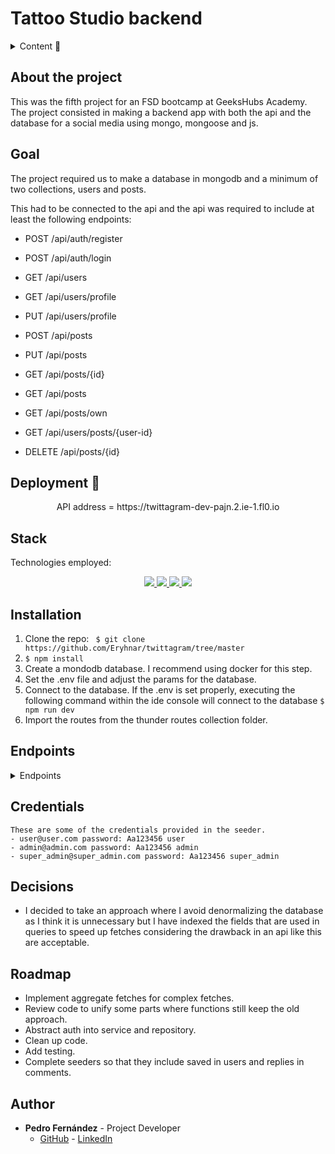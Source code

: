 # Tattoo Studio backend

<details>
  <summary>Content 📝</summary>
  <ol>
    <li><a href="#about-the-project">About the project</a></li>
    <li><a href="#goal">Goal</a></li>
    <li><a href="#deployment-🚀">Deployment</a></li>
    <li><a href="#stack">Stack</a></li>
    <li><a href="#local-installation">Installation</a></li>
    <li><a href="#endpoints">Endpoints</a></li>
    <li><a href="#decisions">Decisions</a></li>
    <li><a href="#roadmap">Roadmap</a></li>
    <li><a href="#author">Authort</a></li>
  </ol>
</details>

## About the project
This was the fifth project for an FSD bootcamp at GeeksHubs Academy. The project consisted in making a backend app with both the api and the database for a social media using mongo, mongoose and js.    

## Goal
The project required us to make a database in mongodb and a minimum of two collections, users and posts. 

This had to be connected to the api and the api was required to include at least the following endpoints: 

- POST /api/auth/register 
- POST /api/auth/login

- GET /api/users
- GET /api/users/profile
- PUT /api/users/profile

- POST /api/posts
- PUT /api/posts
- GET /api/posts/{id}
- GET /api/posts
- GET /api/posts/own
- GET /api/users/posts/{user-id}
- DELETE /api/posts/{id}

## Deployment 🚀
<div align="center">
    API address = https://twittagram-dev-pajn.2.ie-1.fl0.io
</div>

## Stack
Technologies employed:
<div align="center">
<a href="https://www.mongodb.com/">
    <img src= "https://img.shields.io/badge/MongoDB-4EA94B?style=for-the-badge&logo=mongodb&logoColor=white"/>
</a>
<a href="https://www.expressjs.com/">
    <img src= "https://img.shields.io/badge/express.js-%23404d59.svg?style=for-the-badge&logo=express&logoColor=%2361DAFB"/>
</a>
<a href="https://nodejs.org/es/">
    <img src= "https://img.shields.io/badge/node.js-026E00?style=for-the-badge&logo=node.js&logoColor=white"/>
</a>
<a href="https://developer.mozilla.org/es/docs/Web/JavaScript">
    <img src= "https://img.shields.io/badge/JavaScript-F7DF1E?style=for-the-badge&logo=javascript&logoColor=black"/>
</a>
 </div>


## Installation
1. Clone the repo: ` $ git clone https://github.com/Eryhnar/twittagram/tree/master`
2. ` $ npm install `
3. Create a mondodb database. I recommend using docker for this step.
4. Set the .env file and adjust the params for the database.
5. Connect to the database. If the .env is set properly, executing the following command within the ide console will connect to the database ``` $ npm run dev ```
6. Import the routes from the thunder routes collection folder.

## Endpoints
<details>
<summary>Endpoints</summary>
    
    
### Register

**Endpoint:** `/api/auth/register`

**Method:** `POST`

**Description:** This endpoint allows a user to register.

**Headers:**

- none

**Request Body:**

- `userName`: Any combination of numbers and letters between 3-20 chars. Can include . _ - in any position past the first one. It will remove spaces and will turn to lowercase but accepts both in entry.
- `email`: something@something.domain
- `password`: minimum one capital letter, one lowercase and a number. Length 8-14. Accepts . - _

**Responses:**

- `201 OK`
- `400 Bad Request`
- `500 Internal Server Error`

**Example Request:**

```json
{
    "userName": "michael", 
    "email": "michael@michael.com", 
    "password": "princess"
}
```
**Example Response:** 
```json
{
    "success": true,
    "message": "User registered successfully"
}
```
### Log in

**Endpoint:** `/api/auth/login`

**Method:** `POST`

**Description:** This endpoint allows a user to log in.

**Headers:**

- none

**Request Body:**

- `email`: something@something.domain
- `password`: minimum one capital letter, one lowercase and a number. Length 8-14. Accepts . - _

**Responses:**

- `200 OK`
- `400 Bad Request`
- `404 Not Found`
- `500 Internal Server Error`

**Example Request:**

```json
{
    "email": "michael@michael.com", 
    "password": "princess"
}
```
**Example Response:** 
```json
{
    "success": true,
    "message": "User  successfully"
}
```
### Get Users

**Endpoint:** `/api/users/`

**Method:** `GET`

**Description:** This endpoint a super admin to recover all users.

**Headers:**

- token

**Request Body:**

- none

**Responses:**

- `200 OK`
- `400 Bad Request`
- `500 Internal Server Error`

**Optional Queries:**

- page
- userName
- userHandle
- email
- role
- isActive

**Example Response:** 
```json
{
    "success": true,
    "message": "Users retrieved successfully "
}
```

### Get User Profile

**Endpoint:** `/api/users/profile`

**Method:** `GET`

**Description:** This endpoint allows a user to retrieve their profile information.

**Headers:**

- `Authorization`: Bearer token for authenticating the user. This should be included in all requests to this endpoint.

**Example Headers:**

```json
{
    "Authorization": "Bearer your_token_here"
}
```

**Responses:**

- `200 OK: The profile information was successfully retrieved. Returns the user's profile data.`
- `401 Unauthorized: The user is not authenticated. Returns an error message.`
- `500 Internal Server Error: An error occurred on the server while trying to retrieve the profile information. Returns an error message.`

**Example Response:**
``` js
{
    "success": true,
    "message": "User profile retrieved successfully",
    "data": user
}
```

### Update User Profile

**Endpoint:** `/api/users/profile`

**Method:** `PUT`

**Description:** This endpoint allows users to update their profile information.

**Headers:**

- `Authorization`: Bearer token for user authentication. This token must be included in the headers of the request.

**Example Headers:**

```json
{
    "Authorization": "Bearer your_token_here"
}
```

**Request Body:**

- `userName` (string, optional): New username.
- `email` (string, optional): New email address.
- `bio` (string, optional): New biography.
- `profilePicture` (string, optional): URL of the new profile picture.

**Example Request Body:**
```json
{
    "userName": "new_username",
    "email": "new_email@example.com",
    "bio": "New biography",
    "profilePicture": "https://example.com/new_profile_picture.jpg"
}
```
**Responses:**

- `200 OK:` The profile was successfully updated. Returns the updated user profile data.
- `400 Bad Request:` The request body is invalid or missing required fields. Returns an error message detailing the issue.
- `401 Unauthorized:` The user is not authenticated. Returns an error message.
- `500 Internal Server Error:` An error occurred on the server while trying to update the profile. Returns an error message.

### Update User Password

**Endpoint:** `/api/users/profile/password`

**Method:** `PUT`

**Description:** This endpoint allows a user to update their password.

**Headers:**

- `Authorization`: Bearer token for authenticating the user. This should be included in all requests to this endpoint.

**Example Headers:**

```json
{
    "Authorization": "Bearer your_token_here"
}
```
**Request Body:**

- `oldPassword:` The user's current password.
- `newPassword:` The user's new password.
- `newPasswordRepeat:` Confirmation of the user's new password.

**Responses:**

- `200 OK:` The password was successfully updated. Returns a success message.
- `400 Bad Request:` The new passwords do not match, the old password is incorrect, or the password does not meet the required criteria. Returns an error message.
- `401 Unauthorized:` The user is not authenticated or the old password is incorrect. Returns an error message.
- `500 Internal Server Error:` An error occurred on the server while trying to update the password. Returns an error message.

**Example Request:**

```json
{
    "oldPassword": "oldPassword123",
    "newPassword": "newPassword123",
    "newPasswordRepeat": "newPassword123"
}
```
**Example Response:**
```json
{
    "success": true,
    "message": "User password updated successfully"
}
```

### Update User by ID

**Endpoint:** `/api/users/:id`

**Method:** `PUT`

**Description:** This endpoint allows an admin to update a user's information by their ID.

**Headers:**

- `Authorization`: Bearer token for authenticating the admin. This should be included in all requests to this endpoint.

**Example Headers:**

```json
{
    "Authorization": "Bearer your_token_here"
}
```

**URL Parameters:**

- `id:` The ID of the user to update.
**Request Body:**

- `userName:` The new username for the user (optional).
- `email:` The new email for the user (optional).
- `role:` The new role for the user (optional). Must be one of user, admin, or superadmin.
- `isActive:` The new active status for the user (optional). Must be a boolean.
- `bio:` The new bio for the user (optional).
- `profilePicture:` The new profile picture URL for the user (optional).
**Responses:**

- `200 OK:` The user was successfully updated. Returns the updated user data.
- `400 Bad Request:` The provided username, email, role, active status, bio, or profile picture URL is invalid, or the user ID is invalid. Returns an error message.
- `401 Unauthorized:` The admin is not authenticated. Returns an error message.
- `404 Not Found:` The user with the provided ID was not found. Returns an error message.
- `500 Internal Server Error:` An error occurred on the server while trying to update the user. Returns an error message.

**Example Request:**
all fields are optional for updates.
```json
{
    "userName": "new_username",
    "email": "new_email@example.com",
    "role": "user",
    "isActive": true,
    "bio": "This is my new bio",
    "profilePicture": "https://example.com/new_profile_picture.jpg"
}
```
***Example Response:**
```js
{
    "success": true,
    "message": "User updated successfully",
    "data": user
    
}
```

### Delete User by ID

**Endpoint:** `/api/users/:id`

**Method:** `DELETE`

**Description:** This endpoint allows an admin to delete a user by their ID.

**Headers:**

- `Authorization`: Bearer token for authenticating the admin. This should be included in all requests to this endpoint.

**Example Headers:**

```json
{
    "Authorization": "Bearer your_token_here"
}
```

**URL Parameters:**

- `id:` The ID of the user to delete.
**Responses:**

- `200 OK:` The user was successfully deleted. Returns a success message.
- `400 Bad Request:` The user ID is invalid. Returns an error message.
- `401 Unauthorized:` The admin is not authenticated. Returns an error message.
- `404 Not Found:` The user with the provided ID was not found. Returns an error message.
- `500 Internal Server Error:` An error occurred on the server while trying to delete the user. Returns an error message.
**Example Response:**
```json
{
    "success": true,
    "message": "User deleted successfully"
}
```

### Deactivate User Profile

**Endpoint:** `/api/users/profile/deactivate`

**Method:** `PUT`

**Description:** This endpoint allows a user to deactivate their profile.

**Headers:**

- `Authorization`: Bearer token for authenticating the user. This should be included in all requests to this endpoint.

**Example Headers:**

```json
{
    "Authorization": "Bearer your_token_here"
}
```

**Request Body:**

- `password:` The user's current password. This is required to confirm the deactivation.
**Responses:**

- `200 OK:` The profile was successfully deactivated. Returns a success message.
- `400 Bad Request:` The provided password is incorrect. Returns an error message.
- `401 Unauthorized:` The user is not authenticated. Returns an error message.
- `404 Not Found:` The user was not found. Returns an error message.
- `500 Internal Server Error:` An error occurred on the server while trying to deactivate the profile. Returns an error message.
**Example Request:**
```json
{
    "password": "currentPassword123"
}
```

### Get Posts by User ID

**Endpoint:** `/api/users/posts/:id`

**Method:** `GET`

**Description:** This endpoint allows a user to retrieve all posts made by a specific user, identified by their ID.

**Headers:**

- `Authorization`: Bearer token for authenticating the user. This should be included in all requests to this endpoint.

**Example Headers:**

```json
{
    "Authorization": "Bearer your_token_here"
}
```

**URL Parameters:**

- `id:` The ID of the user whose posts are to be retrieved.
**Query Parameters:**

- `page:` The page number to return (optional).

**Responses:**

- `200 OK:` The posts were successfully retrieved. Returns the posts data.
- `400 Bad Request:` The provided user ID, limit, skip, or page number is invalid. Returns an error message.
- `401 Unauthorized:` The user is not authenticated. Returns an error message.
- `500 Internal Server Error:` An error occurred on the server while trying to retrieve the posts. Returns an error message.

### Get Saved Posts by User

**Endpoint:** `/api/users/saved`

**Method:** `GET`

**Description:** This endpoint allows a user to retrieve all posts they have saved.

**Headers:**

- `Authorization`: Bearer token for authenticating the user. This should be included in all requests to this endpoint.

**Example Headers:**

```json
{
    "Authorization": "Bearer your_token_here"
}
```

**Query Parameters:**

- `page:` The page number to return (optional).

**Responses:**

- `200 OK:` The posts were successfully retrieved. Returns the posts data.
- `400 Bad Request:` The provided limit, skip, or page number is invalid. Returns an error message.
- `401 Unauthorized:` The user is not authenticated. Returns an error message.
- `500 Internal Server Error:` An error occurred on the server while trying to retrieve the posts. Returns an error message.

### Toggle Follow User

**Endpoint:** `/api/users/follow`

**Method:** `PUT`

**Description:** This endpoint allows a user to follow or unfollow another user.

**Headers:**

- `Authorization`: Bearer token for authenticating the user. This should be included in all requests to this endpoint.

**Example Headers:**

```json
{
    "Authorization": "Bearer your_token_here"
}
```

**Request Body:**

- `targetUserId:` The ID of the user to follow or unfollow.
**Responses:**

- `200 OK:` The follow/unfollow operation was successful. Returns the updated user data.
- `400 Bad Request:` The provided targetUserId is invalid. Returns an error message.
- `401 Unauthorized:` The user is not authenticated. Returns an error message.
- `404 Not Found:` The user with the provided targetUserId was not found. Returns an error message.
- `500 Internal Server Error:` An error occurred on the server while trying to follow/unfollow the user. Returns an error message.
**Example Request:**
```json
{
    "targetUserId": "123"
}
```

### Get Timeline Posts

**Endpoint:** `/api/posts/timeline`

**Method:** `GET`

**Description:** This endpoint allows a user to retrieve posts from users they are following, sorted by creation date in descending order.

**Headers:**

- `Authorization`: Bearer token for authenticating the user. This should be included in all requests to this endpoint.

**Example Headers:**

```json
{
    "Authorization": "Bearer your_token_here"
}
```

**Query Parameters:**

- `page:` The page number to return (optional).
**Responses:**

- `200 OK:` The posts were successfully retrieved. Returns the posts data.
- `400 Bad Request:` The provided limit, skip, or page number is invalid. Returns an error message.
- `401 Unauthorized:` The user is not authenticated. Returns an error message.
- `500 Internal Server Error:` An error occurred on the server while trying to retrieve the posts. Returns an error message.

### Get All Posts

**Endpoint:** `/api/posts/`

**Method:** `GET`

**Description:** This endpoint allows a user to retrieve all posts, sorted by creation date in descending order.

**Headers:**

- `Authorization`: Bearer token for authenticating the user. This should be included in all requests to this endpoint.

**Example Headers:**

```json
{
    "Authorization": "Bearer your_token_here"
}
```

**Query Parameters:**

- `page:` The page number to return (optional).
**Responses:**

- `200 OK:` The posts were successfully retrieved. Returns the posts data.
- `400 Bad Request:` The provided limit, skip, or page number is invalid. Returns an error message.
- `401 Unauthorized:` The user is not authenticated. Returns an error message.
- `500 Internal Server Error:` An error occurred on the server while trying to retrieve the posts. Returns an error message.

### Create a New Post

**Endpoint:** `/api/posts/`

**Method:** `POST`

**Description:** This endpoint allows a user to create a new post.

**Headers:**

- `Authorization`: Bearer token for authenticating the user. This should be included in all requests to this endpoint.

**Example Headers:**

```json
{
    "Authorization": "Bearer your_token_here"
}
```

**Request Body:**

- `image:` The URL of the image for the post. This is required.
- `caption:` The caption of the post (optional).
- `visibility:` The visibility of the post (optional).
- `tags:` An array of tags for the post (optional).
**Responses:**

- `201 Created:` The post was successfully created. Returns the created post data.
- `400 Bad Request:` The provided image URL, caption, visibility, or tags are invalid. Returns an error message.
- `401 Unauthorized:` The user is not authenticated. Returns an error message.
- `500 Internal Server Error:` An error occurred on the server while trying to create the post. Returns an error message.
**Example Request:**
```json
{
    "image": "https://example.com/image.jpg",
    "caption": "This is a caption",
    "visibility": "public",
    "tags": ["tag1", "tag2"]
}
```

### Update a Post

**Endpoint:** `/api/posts/`

**Method:** `PUT`

**Description:** This endpoint allows a user to update an existing post.

**Headers:**

- `Authorization`: Bearer token for authenticating the user. This should be included in all requests to this endpoint.

**Example Headers:**

```json
{
    "Authorization": "Bearer your_token_here"
}
```

**Request Body:**

- `postId:` The ID of the post to update. This is required.
- `caption:` The new caption of the post (optional).
- `visibility:` The new visibility of the post (optional).
- `tags:` An array of new tags for the post (optional).
**Responses:**

- `200 OK:` The post was successfully updated. Returns the updated post data.
- `400 Bad Request:` The provided postId, caption, visibility, or tags are invalid, or the post was not found. Returns an error message.
- `401 Unauthorized:` The user is not authenticated, or the user is not the author of the post. Returns an error message.
- `500 Internal Server Error:` An error occurred on the server while trying to update the post. Returns an error message.
**Example Request:**
```json
{
    "postId": "123",
    "caption": "This is a new caption",
    "visibility": "private",
    "tags": ["newTag1", "newTag2"]
}
```

### Get Own Posts

**Endpoint:** `/api/posts/own`

**Method:** `GET`

**Description:** This endpoint allows a user to retrieve their own posts, sorted by creation date in descending order.

**Headers:**

- `Authorization`: Bearer token for authenticating the user. This should be included in all requests to this endpoint.

**Example Headers:**

```json
{
    "Authorization": "Bearer your_token_here"
}
```

**Query Parameters:**

- `page:` The page number to return (optional).
**Responses:**

- `200 OK:` The posts were successfully retrieved. Returns the posts data.
- `400 Bad Request:` The provided limit, skip, or page number is invalid. Returns an error message.
- `401 Unauthorized:` The user is not authenticated. Returns an error message.
- `500 Internal Server Error:` An error occurred on the server while trying to retrieve the posts. Returns an error message.

### Get a Post by ID

**Endpoint:** `/api/posts/:id`

**Method:** `GET`

**Description:** This endpoint allows a user to retrieve a specific post by its ID, provided the post's visibility is set to "public".

**Headers:**

- `Authorization`: Bearer token for authenticating the user. This should be included in all requests to this endpoint.

**Example Headers:**

```json
{
    "Authorization": "Bearer your_token_here"
}
```

**Path Parameters:**

- `id:` The ID of the post to retrieve.
**Responses:**

- `200 OK:` The post was successfully retrieved. Returns the post data.
- `400 Bad Request:` The provided ID is invalid. Returns an error message.
- `401 Unauthorized:` The user is not authenticated. Returns an error message.
- `404 Not Found:` The post with the provided ID was not found, or the post's visibility is not set to "public". Returns an error message.
- `500 Internal Server Error:` An error occurred on the server while trying to retrieve the post. Returns an error message.

### Delete a Post by ID

**Endpoint:** `/api/posts/:id`

**Method:** `DELETE`

**Description:** This endpoint allows a user to delete a specific post by its ID, provided they are the author of the post.

**Headers:**

- `Authorization`: Bearer token for authenticating the user. This should be included in all requests to this endpoint.

**Example Headers:**

```json
{
    "Authorization": "Bearer your_token_here"
}
```

**Path Parameters:**

- `id:` The ID of the post to delete.
**Responses:**

- `200 OK:` The post was successfully deleted. Returns a success message.
- `400 Bad Request:` The provided ID is invalid. Returns an error message.
- `401 Unauthorized:` The user is not authenticated, or the user is not the author of the post. Returns an error message.
- `404 Not Found:` The post with the provided ID was not found. Returns an error message.
- `500 Internal Server Error:` An error occurred on the server while trying to delete the post. Returns an error message.

### Like or Unlike a Post

**Endpoint:** `/api/posts/like`

**Method:** `PUT`

**Description:** This endpoint allows a user to like or unlike a specific post.

**Headers:**

- `Authorization`: Bearer token for authenticating the user. This should be included in all requests to this endpoint.

**Example Headers:**

```json
{
    "Authorization": "Bearer your_token_here"
}
```

**Request Body:**

- `postId:` The ID of the post to like or unlike. This is required.
**Responses:**

- `200 OK:` The post was successfully liked or unliked. Returns the updated post data.
- `400 Bad Request:` The provided postId is invalid, or the post was not found. Returns an error message.
- `401 Unauthorized:` The user is not authenticated. Returns an error message.
- `500 Internal Server Error:` An error occurred on the server while trying to like or unlike the post. Returns an error message.
**Example Request:**
```json
{
    "postId": "123"
}
```

### Save or Unsave a Post

**Endpoint:** `/api/posts/save`

**Method:** `PUT`

**Description:** This endpoint allows a user to save or unsave a post.

**Headers:**

- `Authorization`: Bearer token for authenticating the user. This should be included in all requests to this endpoint.

**Example Headers:**

```json
{
    "Authorization": "Bearer your_token_here"
}
```

**Request Body:**

- `postId:` The ID of the post to save or unsave. This is required.
**Responses:**

- `200 OK:` The post was successfully saved or unsaved. Returns the updated user profile data.
- `400 Bad Request:` The provided postId is invalid, or the post was not found. Returns an error message.
- `401 Unauthorized:` The user is not authenticated. Returns an error message.
- `500 Internal Server Error:` An error occurred on the server while trying to save or unsave the post. Returns an error message.
**Example Request:**
```json
{
    "postId": "123"
}
```

### Post a Comment

**Endpoint:** `/api/comments/`

**Method:** `POST`

**Description:** This endpoint allows a user to post a comment on a specific post.

**Headers:**

- `Authorization`: Bearer token for authenticating the user. This should be included in all requests to this endpoint.

**Example Headers:**

```json
{
    "Authorization": "Bearer your_token_here"
}
```

**Request Body:**

- `postId:` The ID of the post to comment on. This is required.
- `content:` The content of the comment. This is required.
**Responses:**

- `200 OK:` The comment was successfully posted. Returns the comment data.
- `400 Bad Request:` The provided postId or content is invalid, or the post was not found. Returns an error message.
- `401 Unauthorized:` The user is not authenticated. Returns an error message.
- `500 Internal Server Error:` An error occurred on the server while trying to post the comment. Returns an error message.
**Example Request:**
```json
{
    "postId": "123", //this must be a mongoose id object, not like this
    "content": "This is a comment"
}
```

### Post a Reply to a Comment

**Endpoint:** `/api/comments/reply`

**Method:** `POST`

**Description:** This endpoint allows a user to post a reply to a comment on a post.

**Headers:**

- `Authorization`: Bearer token for authenticating the user. This should be included in all requests to this endpoint.

**Example Headers:**

```json
{
    "Authorization": "Bearer your_token_here"
}
```

**Request Body:**

- `postId:` The ID of the post the comment belongs to. This is required.
- `commentId:` The ID of the comment to reply to. This is required.
- `content:` The content of the reply. This is required.
**Responses:**

- `200 OK:` The reply was successfully posted. Returns the updated comment data.
- `400 Bad Request:` The provided postId, commentId, or content is invalid, or the post or comment was not found. Returns an error message.
- `401 Unauthorized:` The user is not authenticated. Returns an error message.
- `404 Not Found:` Comment was not found. 
- `500 Internal Server Error:` An error occurred on the server while trying to post the reply. Returns an error message.
**Example Request:**
```json
{
    "postId": "123",
    "commentId": "456",
    "content": "This is a reply"
}
```

### Delete a Comment

**Endpoint:** `/api/comment/delete`

**Method:** `PUT`

**Description:** This endpoint allows a user to delete a comment on a post. Instead of completely removing the comment, it updates the content to "This comment has been deleted".

**Headers:**

- `Authorization`: Bearer token for authenticating the user. This should be included in all requests to this endpoint.

**Example Headers:**

```json
{
    "Authorization": "Bearer your_token_here"
}
```

**Request Body:**

postId: The ID of the post the comment belongs to. This is required.
commentId: The ID of the comment to delete. This is required.
**Responses:**

- `200 OK:` The comment was successfully deleted. Returns the updated comment data.
- `400 Bad Request:` The provided postId or commentId is invalid, or the post or comment was not found. Returns an error message.
- `401 Unauthorized:` The user is not authenticated, or the user is not the author of the comment. Returns an error message.
- `404 Not Found:` Comment was not found.
- `500 Internal Server Error:` An error occurred on the server while trying to delete the comment. Returns an error message.
**Example Request:**
```json
{
    "postId": "123", // This must be a mongoose object id
    "commentId": "456" // This must be a mongoose object id
}
```

### Like or Unlike a Comment

**Endpoint:** `/api/comments/like`

**Method:** `PUT`

**Description:** This endpoint allows a user to like or unlike a comment.

**Headers:**

- `Authorization`: Bearer token for authenticating the user. This should be included in all requests to this endpoint.

**Example Headers:**

```json
{
    "Authorization": "Bearer your_token_here"
}
```

**Request Body:**

- `commentId:` The ID of the comment to like or unlike. This is required.
- `postId:` The ID of the post the comment belongs to. This is required.
**Responses:**

- `200 OK:` The comment was successfully liked or unliked. Returns the updated comment data.
- `400 Bad Request:` The provided commentId or postId is invalid, or the comment was not found. Returns an error message.
- `401 Unauthorized:` The user is not authenticated. Returns an error message.
- `404 Not Found:` The comment with the provided commentId was not found. Returns an error message.
- `500 Internal Server Error:` An error occurred on the server while trying to like or unlike the comment. Returns an error message.
**Example Request:**
```json
{
    "postId": "123", // This must be a mongoose object id
    "commentId": "456" // This must be a mongoose object id
}
```

### Update a Comment

**Endpoint:** `/api/comments`

**Method:** `PUT`

**Description:** This endpoint allows a user to update the content of a comment they authored.

**Headers:**

- `Authorization`: Bearer token for authenticating the user. This should be included in all requests to this endpoint.

**Example Headers:**

```json
{
    "Authorization": "Bearer your_token_here"
}
```

**Request Body:**

- `commentId:` The ID of the comment to update. This is required.
- `postId:` The ID of the post the comment belongs to. This is required.
- `content:` The new content of the comment. This is required.
**Responses:**

- `200 OK:` The comment was successfully updated. Returns the updated comment data.
- `400 Bad Request:` The provided commentId, postId, or content is invalid, or the comment was not found. Returns an error message.
- `401 Unauthorized:` The user is not authenticated, or the user is not the author of the comment. Returns an error message.
- `404 Not Found:` The comment with the provided commentId was not found. Returns an error message.
- `500 Internal Server Error:` An error occurred on the server while trying to update the comment. Returns an error message.
**Example Request:**
```json
{
    "postId": "123", // This must be a mongoose object id
    "commentId": "456", // This must be a mongoose object id
    "content": "This is the updated content"
}
```

</details>

## Credentials
    These are some of the credentials provided in the seeder.
    - user@user.com password: Aa123456 user
    - admin@admin.com password: Aa123456 admin
    - super_admin@super_admin.com password: Aa123456 super_admin

## Decisions

- I decided to take an approach where I avoid denormalizing the database as I think it is unnecessary but I have indexed the fields that are used in queries to speed up fetches considering the drawback in an api like this are acceptable.

## Roadmap
- Implement aggregate fetches for complex fetches.
- Review code to unify some parts where functions still keep the old approach.
- Abstract auth into service and repository.
- Clean up code.
- Add testing.
- Complete seeders so that they include saved in users and replies in comments.

## Author 

- **Pedro Fernández** - Project Developer
  - [GitHub](https://github.com/Eryhnar) - [LinkedIn](https://www.linkedin.com/in/pedro-fernandez-bel-68a2b9155/)
